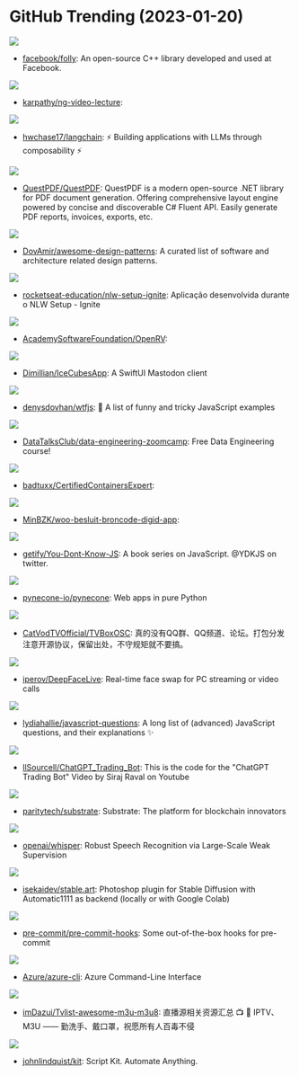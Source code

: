 # GitHub Trending (2023-01-20)

![](https://img.shields.io/badge/C%2B%2B-New%2021-green?style=flat-square&logo=appveyor)
- [facebook/folly](https://github.com/facebook/folly): An open-source C++ library developed and used at Facebook.

![](https://img.shields.io/badge/Python-New%2075-green?style=flat-square&logo=appveyor)
- [karpathy/ng-video-lecture](https://github.com/karpathy/ng-video-lecture): 

![](https://img.shields.io/badge/Python-New%20403-green?style=flat-square&logo=appveyor)
- [hwchase17/langchain](https://github.com/hwchase17/langchain): ⚡ Building applications with LLMs through composability ⚡

![](https://img.shields.io/badge/C%23-New%20522-green?style=flat-square&logo=appveyor)
- [QuestPDF/QuestPDF](https://github.com/QuestPDF/QuestPDF): QuestPDF is a modern open-source .NET library for PDF document generation. Offering comprehensive layout engine powered by concise and discoverable C# Fluent API. Easily generate PDF reports, invoices, exports, etc.

![](https://img.shields.io/badge/none-New%201-green?style=flat-square&logo=appveyor)
- [DovAmir/awesome-design-patterns](https://github.com/DovAmir/awesome-design-patterns): A curated list of software and architecture related design patterns.

![](https://img.shields.io/badge/TypeScript-New%2088-green?style=flat-square&logo=appveyor)
- [rocketseat-education/nlw-setup-ignite](https://github.com/rocketseat-education/nlw-setup-ignite): Aplicação desenvolvida durante o NLW Setup - Ignite

![](https://img.shields.io/badge/C%2B%2B-New%2053-green?style=flat-square&logo=appveyor)
- [AcademySoftwareFoundation/OpenRV](https://github.com/AcademySoftwareFoundation/OpenRV): 

![](https://img.shields.io/badge/Swift-New%20171-green?style=flat-square&logo=appveyor)
- [Dimillian/IceCubesApp](https://github.com/Dimillian/IceCubesApp): A SwiftUI Mastodon client

![](https://img.shields.io/badge/JavaScript-New%2026-green?style=flat-square&logo=appveyor)
- [denysdovhan/wtfjs](https://github.com/denysdovhan/wtfjs): 🤪 A list of funny and tricky JavaScript examples

![](https://img.shields.io/badge/Jupyter%20Notebook-New%20680-green?style=flat-square&logo=appveyor)
- [DataTalksClub/data-engineering-zoomcamp](https://github.com/DataTalksClub/data-engineering-zoomcamp): Free Data Engineering course!

![](https://img.shields.io/badge/none-New%2040-green?style=flat-square&logo=appveyor)
- [badtuxx/CertifiedContainersExpert](https://github.com/badtuxx/CertifiedContainersExpert): 

![](https://img.shields.io/badge/C%23-New%20185-green?style=flat-square&logo=appveyor)
- [MinBZK/woo-besluit-broncode-digid-app](https://github.com/MinBZK/woo-besluit-broncode-digid-app): 

![](https://img.shields.io/badge/none-New%2046-green?style=flat-square&logo=appveyor)
- [getify/You-Dont-Know-JS](https://github.com/getify/You-Dont-Know-JS): A book series on JavaScript. @YDKJS on twitter.

![](https://img.shields.io/badge/Python-New%20158-green?style=flat-square&logo=appveyor)
- [pynecone-io/pynecone](https://github.com/pynecone-io/pynecone): Web apps in pure Python

![](https://img.shields.io/badge/Java-New%20119-green?style=flat-square&logo=appveyor)
- [CatVodTVOfficial/TVBoxOSC](https://github.com/CatVodTVOfficial/TVBoxOSC): 真的没有QQ群、QQ频道、论坛。打包分发注意开源协议，保留出处，不守规矩就不要搞。

![](https://img.shields.io/badge/Python-New%2078-green?style=flat-square&logo=appveyor)
- [iperov/DeepFaceLive](https://github.com/iperov/DeepFaceLive): Real-time face swap for PC streaming or video calls

![](https://img.shields.io/badge/none-New%2062-green?style=flat-square&logo=appveyor)
- [lydiahallie/javascript-questions](https://github.com/lydiahallie/javascript-questions): A long list of (advanced) JavaScript questions, and their explanations ✨

![](https://img.shields.io/badge/Jupyter%20Notebook-New%2015-green?style=flat-square&logo=appveyor)
- [llSourcell/ChatGPT_Trading_Bot](https://github.com/llSourcell/ChatGPT_Trading_Bot): This is the code for the "ChatGPT Trading Bot" Video by Siraj Raval on Youtube

![](https://img.shields.io/badge/Rust-New%2012-green?style=flat-square&logo=appveyor)
- [paritytech/substrate](https://github.com/paritytech/substrate): Substrate: The platform for blockchain innovators

![](https://img.shields.io/badge/Jupyter%20Notebook-New%20114-green?style=flat-square&logo=appveyor)
- [openai/whisper](https://github.com/openai/whisper): Robust Speech Recognition via Large-Scale Weak Supervision

![](https://img.shields.io/badge/Vue-New%2010-green?style=flat-square&logo=appveyor)
- [isekaidev/stable.art](https://github.com/isekaidev/stable.art): Photoshop plugin for Stable Diffusion with Automatic1111 as backend (locally or with Google Colab)

![](https://img.shields.io/badge/Python-New%207-green?style=flat-square&logo=appveyor)
- [pre-commit/pre-commit-hooks](https://github.com/pre-commit/pre-commit-hooks): Some out-of-the-box hooks for pre-commit

![](https://img.shields.io/badge/Python-New%201-green?style=flat-square&logo=appveyor)
- [Azure/azure-cli](https://github.com/Azure/azure-cli): Azure Command-Line Interface

![](https://img.shields.io/badge/none-New%2028-green?style=flat-square&logo=appveyor)
- [imDazui/Tvlist-awesome-m3u-m3u8](https://github.com/imDazui/Tvlist-awesome-m3u-m3u8): 直播源相关资源汇总 📺 💯 IPTV、M3U —— 勤洗手、戴口罩，祝愿所有人百毒不侵

![](https://img.shields.io/badge/TypeScript-New%2066-green?style=flat-square&logo=appveyor)
- [johnlindquist/kit](https://github.com/johnlindquist/kit): Script Kit. Automate Anything.

